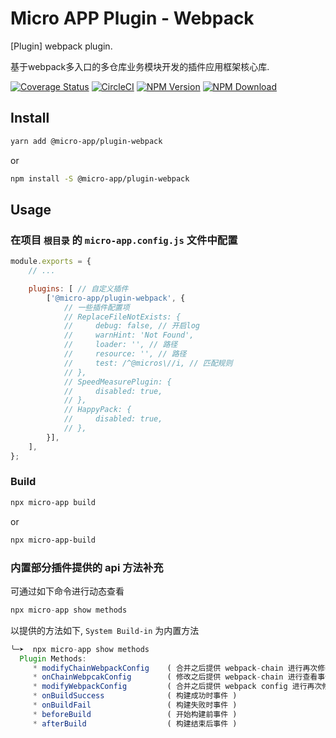 # Micro APP Plugin - Webpack

[Plugin] webpack plugin.

基于webpack多入口的多仓库业务模块开发的插件应用框架核心库.

[![Coverage Status][Coverage-img]][Coverage-url]
[![CircleCI][CircleCI-img]][CircleCI-url]
[![NPM Version][npm-img]][npm-url]
[![NPM Download][download-img]][download-url]

[Coverage-img]: https://coveralls.io/repos/github/MicroAppJS/plugin-webpack/badge.svg?branch=master
[Coverage-url]: https://coveralls.io/github/MicroAppJS/plugin-webpack?branch=master
[CircleCI-img]: https://circleci.com/gh/MicroAppJS/plugin-webpack/tree/master.svg?style=svg
[CircleCI-url]: https://circleci.com/gh/MicroAppJS/plugin-webpack/tree/master
[npm-img]: https://img.shields.io/npm/v/@micro-app/plugin-webpack.svg?style=flat-square
[npm-url]: https://npmjs.org/package/@micro-app/plugin-webpack
[download-img]: https://img.shields.io/npm/dm/@micro-app/plugin-webpack.svg?style=flat-square
[download-url]: https://npmjs.org/package/@micro-app/plugin-webpack

## Install

```sh
yarn add @micro-app/plugin-webpack
```

or

```sh
npm install -S @micro-app/plugin-webpack
```

## Usage

### 在项目 `根目录` 的 `micro-app.config.js` 文件中配置

```js
module.exports = {
    // ...

    plugins: [ // 自定义插件
        ['@micro-app/plugin-webpack', {
            // 一些插件配置项
            // ReplaceFileNotExists: {
            //     debug: false, // 开启log
            //     warnHint: 'Not Found',
            //     loader: '', // 路径
            //     resource: '', // 路径
            //     test: /^@micros\//i, // 匹配规则
            // },
            // SpeedMeasurePlugin: {
            //     disabled: true,
            // },
            // HappyPack: {
            //     disabled: true,
            // },
        }],
    ],
};
```

### Build

```sh
npx micro-app build
```

or

```sh
npx micro-app-build
```


### 内置部分插件提供的 api 方法补充

可通过如下命令进行动态查看

```js
npx micro-app show methods
```

以提供的方法如下, `System Build-in` 为内置方法

```js
╰─➤  npx micro-app show methods
  Plugin Methods:
     * modifyChainWebpackConfig    ( 合并之后提供 webpack-chain 进行再次修改事件 )
     * onChainWebpcakConfig        ( 修改之后提供 webpack-chain 进行查看事件 )
     * modifyWebpackConfig         ( 合并之后提供 webpack config 进行再次修改事件 )
     * onBuildSuccess              ( 构建成功时事件 )
     * onBuildFail                 ( 构建失败时事件 )
     * beforeBuild                 ( 开始构建前事件 )
     * afterBuild                  ( 构建结束后事件 )
```
